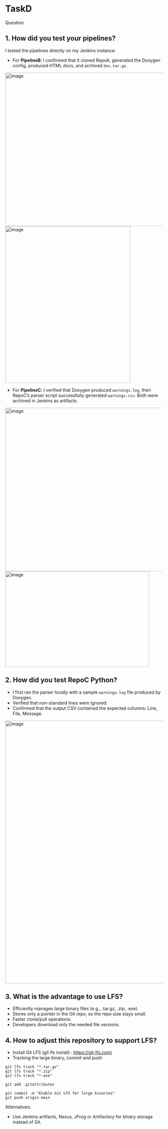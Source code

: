 # TaskD
Question

## 1. How did you test your pipelines?
I tested the pipelines directly on my Jenkins instance:
- For **PipelineB**: I confirmed that it cloned RepoA, generated the Doxygen config, produced HTML docs, and archived `doc.tar.gz`.
<img width="1893" height="490" alt="image" src="https://github.com/user-attachments/assets/bf8acf0e-b7fe-45ef-a419-82b38c44c8f8" />
<img width="400" height="500" alt="image" src="https://github.com/user-attachments/assets/f6b47d9b-31e1-485a-86fb-2d50da13d5f0" />

- For **PipelineC**: I verified that Doxygen produced `warnings.log`, then RepoC’s parser script successfully generated `warnings.csv`. Both were archived in Jenkins as artifacts.
<img width="1894" height="522" alt="image" src="https://github.com/user-attachments/assets/75c390a3-aa2f-49b5-8071-c05df373f616" />
<img width="460" height="305" alt="image" src="https://github.com/user-attachments/assets/4df4ec97-78ac-42f5-8ba0-ad40ed1dcfdb" />

## 2. How did you test RepoC Python?
- I first ran the parser locally with a sample `warnings.log` file produced by Doxygen.
- Verified that non-standard lines were ignored.
- Confirmed that the output CSV contained the expected columns: Line, File, Message.

<img width="1862" height="839" alt="image" src="https://github.com/user-attachments/assets/4be44070-259c-41fb-954f-5ee3243ceca1" />

## 3. What is the advantage to use LFS?
- Efficiently manages large binary files (e.g., .tar.gz, .zip, .exe).
- Stores only a pointer in the Git repo, so the repo size stays small.
- Faster clone/pull operations.
- Developers download only the needed file versions.

## 4. How to adjust this repository to support LFS?
- Install Git LFS (git lfs install) : https://git-lfs.com/
- Tracking the large binary, commit and push
```
git lfs track "*.tar.gz"
git lfs track "*.zip"
git lfs track "*.exe"
```
```
git add .gitattributes
```
```
git commit -m "Enable Git LFS for large binaries"
git push origin main
```

Alternatives:
- Use Jenkins artifacts, Nexus, JFrog or Artifactory for binary storage instead of Git.


